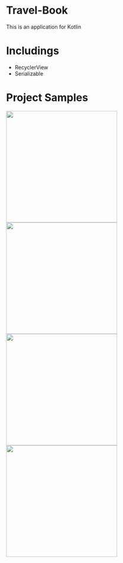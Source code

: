 # Travel-Book

This is an application for Kotlin

# Includings
- RecyclerView
- Serializable


# Project Samples

<img src="https://user-images.githubusercontent.com/88238748/168146908-157e90e5-2967-4c98-a508-8ab7fb5bae9a.png" width="300">
<img src="https://user-images.githubusercontent.com/88238748/168146580-804f22a4-b3a0-48a5-9677-b555c309afb1.png" width="300">
<img src="https://user-images.githubusercontent.com/88238748/168146648-d86b0ea2-c831-43e5-b9bf-9aeb19d85efe.png" width="300">
<img src="https://user-images.githubusercontent.com/88238748/168146681-55a0eafd-06a3-4b71-a279-f25ec7620591.png" width="300">
